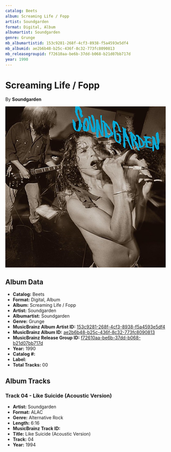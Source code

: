 ```yaml
---
catalog: Beets
album: Screaming Life / Fopp
artist: Soundgarden
format: Digital, Album
albumartist: Soundgarden
genre: Grunge
mb_albumartistid: 153c9281-268f-4cf3-8938-f5a4593e5df4
mb_albumid: ae2b6b48-b25c-436f-8c32-773fc8090813
mb_releasegroupid: f72610aa-be6b-37dd-b068-b21d07bb717d
year: 1990
---
```


# Screaming Life / Fopp

By **Soundgarden**

![](../../assets/beetscovers/Soundgarden-Screaming_Life_-_Fopp.jpg)

## Album Data

- **Catalog:** Beets
- **Format:** Digital, Album
- **Album:** Screaming Life / Fopp
- **Artist:** Soundgarden
- **Albumartist:** Soundgarden
- **Genre:** Grunge
- **MusicBrainz Album Artist ID:** [153c9281-268f-4cf3-8938-f5a4593e5df4](https://musicbrainz.org/artist/153c9281-268f-4cf3-8938-f5a4593e5df4)
- **MusicBrainz Album ID:** [ae2b6b48-b25c-436f-8c32-773fc8090813](https://musicbrainz.org/release/ae2b6b48-b25c-436f-8c32-773fc8090813)
- **MusicBrainz Release Group ID:** [f72610aa-be6b-37dd-b068-b21d07bb717d](https://musicbrainz.org/release-group/f72610aa-be6b-37dd-b068-b21d07bb717d)
- **Year:** 1990
- **Catalog #:** 
- **Label:** 
- **Total Tracks:** 00

## Album Tracks

### Track 04 - Like Suicide (Acoustic Version)

- **Artist:** Soundgarden
- **Format:** ALAC
- **Genre:** Alternative Rock
- **Length:** 6:16
- **MusicBrainz Track ID:** [](https://musicbrainz.org/recording/)
- **Title:** Like Suicide (Acoustic Version)
- **Track:** 04
- **Year:** 1994

